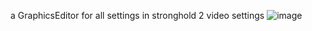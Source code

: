 a GraphicsEditor for all settings in stronghold 2 video settings 
![image](https://github.com/user-attachments/assets/b9d06b97-2071-4aab-8f35-f431e6f07602)

